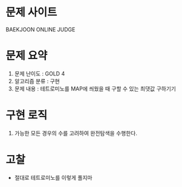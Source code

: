 # 문제 사이트
BAEKJOON ONLINE JUDGE


# 문제 요약
1. 문제 난이도 : GOLD 4
2. 알고리즘 분류 : 구현
3. 문제 내용 : 테트로미노를 MAP에 씌웠을 때 구할 수 있는 최댓값 구하기기

# 구현 로직
1. 가능한 모든 경우의 수를 고려하여 완전탐색을 수행한다.

# 고찰
- 절대로 테트로미노를 이렇게 풀지마
